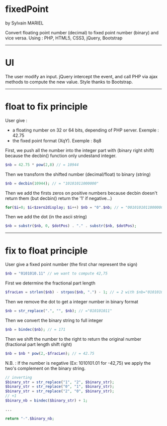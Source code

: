 fixedPoint
==========
by Sylvain MARIEL


Convert floating point number (decimal) to fixed point number (binary) and vice versa.
Using : PHP, HTML5, CSS3, jQuery, Bootstrap


***
UI
==

The user modify an input. jQuery intercept the event, and call PHP via ajax methods to compute the new value.
Style thanks to Bootstrap.


**********************
float to fix principle
======================

User give :
  - a floating number on 32 or 64 bits, depending of PHP server. Exemple : 42.75
  - the fixed point format (XqY). Exemple : 8q8

First, we push all the number into the integer part with (binary right shift) because the decbin() function only undestand integer.

```PHP
$nb = 42.75 * pow(2,8) // = 10944
```

Then we transform the shifted number (decimal/float) to binary (string)

```php
$nb = decbin(10944); // = "10101011000000"
```

Then we add the firsts zeros on positive numbers because decbin doesn't return them (but decbin() return the '1' if negative...)

```php
for($i=0; $i<$zero2display; $i++) $nb = "0".$nb; // = "0010101011000000"
```

Then we add the dot (in the ascii string)

```php
$nb = substr($nb, 0, $dotPos) . "." . substr($nb, $dotPos);
```

**********************
fix to float principle
======================

User give a fixed point number (the first char represent the sign)

```php
$nb = "0101010.11" // we want to compute 42,75
```

First we determine the fractional part length

```php
$fracLen = strlen($nb) - strpos($nb, ".") - 1; // = 2 with $nb="0101010.11
```

Then we remove the dot to get a integer number in binary format

```php
$nb = str_replace(".", "", $nb); // ="010101011"
```

Then we convert the binary string to full integer

```php
$nb = bindec($nb); // = 171
```

Then we shift the number to the right to return the original number (fractional part length shift right)

```php
$nb = $nb * pow(2,-$fracLen); // = 42.75
```


N.B. : If the number is negative (Ex: 1010101.01 for -42,75) we apply the two's complement on the binary string.

```php
// inverting
$binary_str = str_replace("1", "2", $binary_str);
$binary_str = str_replace("0", "1", $binary_str);
$binary_str = str_replace("2", "0", $binary_str);
// +1
$binary_nb = bindec($binary_str) + 1;

...

return "-".$binary_nb;
```

